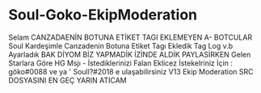 # Soul-Goko-EkipModeration
Selam CANZADAENİN BOTUNA ETİKET TAGI EKLEMEYEN A- BOTCULAR  Soul Kardeşimle Canzadenin Botuna Etiket Tagı Ekledik Tag Log v.b Ayarladık  BAK DİYOM BİZ YAPMADİK İZİNDE ALDİK PAYLASİRKEN Gelen Starlara Göre HG Msjı - İstediklerinizi Falan Eklicez İstekelriniz İçin : göko#0088 ve ya ' Soull?#2018 e ulaşabilirsiniz   V13 Ekip Moderation
SRC DOSYASINI EN GEÇ YARIN ATICAM
